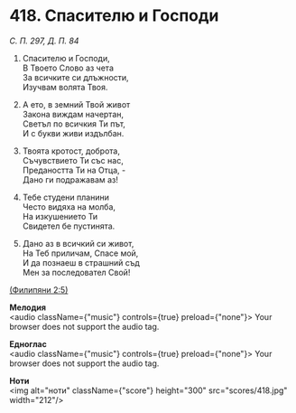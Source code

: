 # 418. Спасителю и Господи  

*С. П. 297, Д. П. 84*  

1. Спасителю и Господи,  
В Твоето Слово аз чета  
За всичките си длъжности,  
Изучвам волята Твоя.  

2. А ето, в земний Твой живот  
Закона виждам начертан,  
Светъл по всичкия Ти път,  
И с букви живи издълбан.  

3. Твоята кротост, доброта,  
Съчувствието Ти със нас,  
Предаността Ти на Отца, -  
Дано ги подражавам аз!  

4. Тебе студени планини  
Често видяха на молба,  
На изкушението Ти  
Свидетел бе пустинята.  

5. Дано аз в всичкий си живот,  
На Теб приличам, Спасе мой,  
И да познаеш в страшний съд  
Мен за последовател Свой!  

[(Филипяни 2:5)](http://biblia.bg/index.php?k=57&g=2&s=5)  

__Мелодия__  
<audio className={"music"} controls={true} preload={"none"}><source src="mp3/418.mp3" type="audio/mpeg"/>
Your browser does not support the audio tag.
</audio>  

__Едноглас__  
<audio className={"music"} controls={true} preload={"none"}><source src="transp/418.mp3" type="audio/mpeg"/>
Your browser does not support the audio tag.
</audio>  

__Ноти__  
<img alt="ноти" className={"score"} height="300" src="scores/418.jpg" width="212"/>
